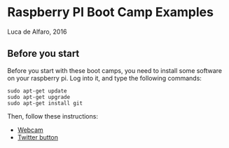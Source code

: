 # Raspberry PI Boot Camp Examples
Luca de Alfaro, 2016

## Before you start

Before you start with these boot camps, you need to install some software on your raspberry pi.  Log into it, and type the following commands:

    sudo apt-get update
    sudo apt-get upgrade
    sudo apt-get install git

Then, follow these instructions:

- [Webcam](webcam/README.md)
- [Twitter button](twit_button/README.md)


